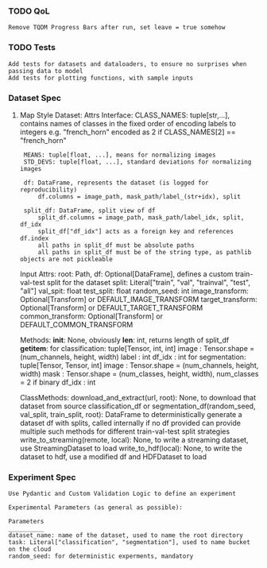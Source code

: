### TODO QoL
    Remove TQDM Progress Bars after run, set leave = true somehow

### TODO Tests
    Add tests for datasets and dataloaders, to ensure no surprises when passing data to model
    Add tests for plotting functions, with sample inputs
    
    

### Dataset Spec
1. Map Style Dataset:
    Attrs Interface:
        CLASS_NAMES: tuple[str,...], contains names of classes in the fixed order of encoding labels to integers
            e.g. "french_horn" encoded as 2 if CLASS_NAMES[2] == "french_horn"
        
        MEANS: tuple[float, ...], means for normalizing images
        STD_DEVS: tuple[float, ...], standard deviations for normalizing images

        df: DataFrame, represents the dataset (is logged for reproducibility)
            df.columns = image_path, mask_path/label_(str+idx), split

        split_df: DataFrame, split view of df
            split_df.columns = image_path, mask_path/label_idx, split, df_idx
            split_df["df_idx"] acts as a foreign key and references df.index
            all paths in split_df must be absolute paths
            all paths in split_df must be of the string type, as pathlib objects are not pickleable
    
    Input Attrs: 
        root: Path,
        df: Optional[DataFrame], defines a custom train-val-test split for the dataset
        split: Literal["train", "val", "trainval", "test", "all"] 
        val_spit: float
        test_split: float
        random_seed: int
        image_transform: Optional[Transform] or DEFAULT_IMAGE_TRANSFORM
        target_transform: Optional[Transform] or DEFAULT_TARGET_TRANSFORM
        common_transform: Optional[Transform] or DEFAULT_COMMON_TRANSFORM
        
    Methods:
        __init__: None, obviously
        __len__: int, returns length of split_df
        __getitem__: 
            for classification: tuple[Tensor, int, int]
                image : Tensor.shape = (num_channels, height, width)
                label : int 
                df_idx : int
            for segmentation: tuple[Tensor, Tensor, int]
                image : Tensor.shape = (num_channels, height, width)
                mask : Tensor.shape = (num_classes, height, width), num_classes = 2 if binary
                df_idx : int
    
    ClassMethods:
        download_and_extract(url, root): None, to download that dataset from source
        classification_df or segmentation_df(random_seed, val_split, train_split, root): DataFrame
            to deterministically generate a dataset df with splits, called internally if no df provided
            can provide multiple such methods for different train-val-test split strategies
        write_to_streaming(remote, local): None, to write a streaming dataset, use StreamingDataset to load
        write_to_hdf(local): None, to write the dataset to hdf, use a modified df and HDFDataset to load

### Experiment Spec
    Use Pydantic and Custom Validation Logic to define an experiment 

    Experimental Parameters (as general as possible):

    Parameters
    __________
    dataset_name: name of the dataset, used to name the root directory 
    task: Literal["classification", "segmentation"], used to name bucket on the cloud
    random_seed: for deterministic experments, mandatory